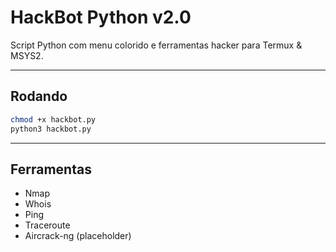 # HackBot Python v2.0

Script Python com menu colorido e ferramentas hacker para Termux & MSYS2.

---

## Rodando

```bash
chmod +x hackbot.py
python3 hackbot.py
```

---

## Ferramentas

- Nmap
- Whois
- Ping
- Traceroute
- Aircrack-ng (placeholder)
